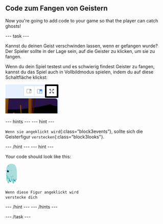 ## Code zum Fangen von Geistern

Now you're going to add code to your game so that the player can catch ghosts!

\--- task \---

Kannst du deinen Geist verschwinden lassen, wenn er gefangen wurde? Der Spieler sollte in der Lage sein, auf die Geister zu klicken, um sie zu fangen.

Wenn du dein Spiel testest und es schwierig findest Geister zu fangen, kannst du das Spiel auch in Vollbildmodus spielen, indem du auf diese Schaltfläche klickst:

![screenshot](images/ghost-fullscreen-annotated.png)

\--- hints \--- \--- hint \---

`Wenn sie angeklickt wird`{:class=”block3events”}, sollte sich die Geisterfigur `verstecken`{:class=”block3looks"}.

\--- /hint \--- \--- hint \---

Your code should look like this:

![Geist-Figur](images/ghost-sprite.png)

```blocks3
Wenn diese Figur angeklickt wird
verstecke dich
```

\--- /hint \--- \--- /hints \---

\--- /task \---